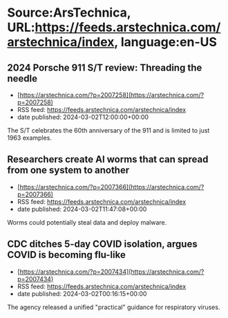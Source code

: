 # Source:ArsTechnica, URL:https://feeds.arstechnica.com/arstechnica/index, language:en-US

## 2024 Porsche 911 S/T review: Threading the needle
 - [https://arstechnica.com/?p=2007258](https://arstechnica.com/?p=2007258)
 - RSS feed: https://feeds.arstechnica.com/arstechnica/index
 - date published: 2024-03-02T12:00:00+00:00

The S/T celebrates the 60th anniversary of the 911 and is limited to just 1963 examples.

## Researchers create AI worms that can spread from one system to another
 - [https://arstechnica.com/?p=2007366](https://arstechnica.com/?p=2007366)
 - RSS feed: https://feeds.arstechnica.com/arstechnica/index
 - date published: 2024-03-02T11:47:08+00:00

Worms could potentially steal data and deploy malware.

## CDC ditches 5-day COVID isolation, argues COVID is becoming flu-like
 - [https://arstechnica.com/?p=2007434](https://arstechnica.com/?p=2007434)
 - RSS feed: https://feeds.arstechnica.com/arstechnica/index
 - date published: 2024-03-02T00:16:15+00:00

The agency released a unified "practical" guidance for respiratory viruses.

